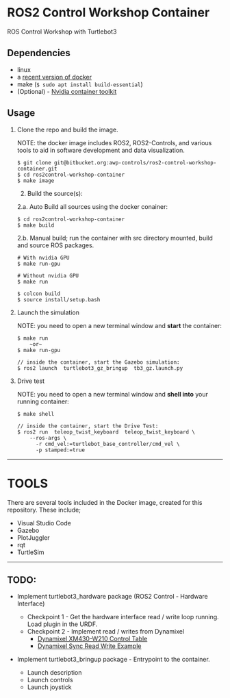 # ROS2 Control Workshop Container

ROS Control Workshop with Turtlebot3

## Dependencies
* linux
* a [recent version of docker](https://docs.docker.com/engine/install/ubuntu/)
* make (`$ sudo apt install build-essential`)
* (Optional) - [Nvidia container toolkit](https://docs.nvidia.com/datacenter/cloud-native/container-toolkit/install-guide.html#installing-on-ubuntu-and-debian)

## Usage
1. Clone the repo and build the image.

    NOTE: the docker image includes ROS2, ROS2-Controls, and various tools to aid in software development and data visualization.

    ```
    $ git clone git@bitbucket.org:awp-controls/ros2-control-workshop-container.git
    $ cd ros2control-workshop-container
    $ make image
    ```
    2. Build the source(s):

    2.a. Auto Build all sources using the docker conainer: 
    ```
    $ cd ros2control-workshop-container
    $ make build
    ```

    2.b. Manual build; run the container with src directory mounted, build and source ROS packages.

    ```
    # With nvidia GPU
    $ make run-gpu

    # Without nvidia GPU
    $ make run

    $ colcon build
    $ source install/setup.bash
    ```

3. Launch the simulation

    NOTE: you need to open a new terminal window and **start** the container:
    ```
    $ make run
        ~or~
    $ make run-gpu

    // inside the container, start the Gazebo simulation:
    $ ros2 launch  turtlebot3_gz_bringup  tb3_gz.launch.py
    ```

4. Drive test

    NOTE: you need to open a new terminal window and **shell into** your running container:
    ```
    $ make shell

    // inside the container, start the Drive Test:
    $ ros2 run  teleop_twist_keyboard  teleop_twist_keyboard \
        --ros-args \
          -r cmd_vel:=turtlebot_base_controller/cmd_vel \
          -p stamped:=true
    ```
----
# TOOLS

There are several tools included in the Docker image, created for this repository. These include;

  - Visual Studio Code
  - Gazebo
  - PlotJuggler
  - rqt
  - TurtleSim

----
## TODO:

* Implement turtlebot3_hardware package (ROS2 Control - Hardware Interface)
    * Checkpoint 1 - Get the hardware interface read / write loop running. Load plugin in the URDF.
    * Checkpoint 2 - Implement read / writes from Dynamixel
        * [Dynamixel XM430-W210 Control Table](https://emanual.robotis.com/docs/en/dxl/x/xm430-w210/)
        * [Dynamixel Sync Read Write Example](https://github.com/ROBOTIS-GIT/DynamixelSDK/blob/main/c%2B%2B/example/protocol2.0/sync_read_write/sync_read_write.cpp)

* Implement turtlebot3_bringup package - Entrypoint to the container.
    * Launch description
    * Launch controls
    * Launch joystick

